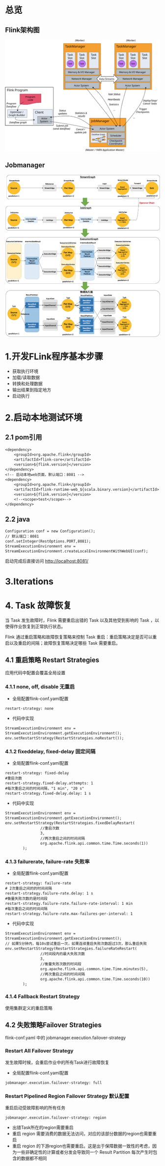 # 总览
## Flink架构图
![avatar](../flink-images/processes.svg)
## Jobmanager 
![avatar](../flink-images/Flink%20Graph.png)
# 1.开发FLink程序基本步骤

* 获取执行环境
* 加载/读取数据
* 转换和处理数据
* 输出结果到指定地方
* 启动执行
# 2.启动本地测试环境
## 2.1 pom引用
```
<dependency>
    <groupId>org.apache.flink</groupId>
    <artifactId>flink-core</artifactId>
    <version>${flink.version}</version>
</dependency>
<!-- 启动本地web页面，默认端口：8081 -->
<dependency>
    <groupId>org.apache.flink</groupId>
    <artifactId>flink-runtime-web_${scala.binary.version}</artifactId>
    <version>${flink.version}</version>
    <!--<scope>test</scope>-->
</dependency>
```

## 2.2 java

```
Configuration conf = new Configuration();
// 默认端口：8081
conf.setInteger(RestOptions.PORT,8081);
StreamExecutionEnvironment env = StreamExecutionEnvironment.createLocalEnvironmentWithWebUI(conf);
```
启动完成后直接访问
[http://localhost:8081/](http://localhost:8081/)

# 3.Iterations


# 4. Task 故障恢复 

当 Task 发生故障时，Flink 需要重启出错的 Task 以及其他受到影响的 Task ，以使得作业恢复到正常执行状态。

Flink 通过重启策略和故障恢复策略来控制 Task 重启：重启策略决定是否可以重启以及重启的间隔；故障恢复策略决定哪些 Task 需要重启。

## 4.1 重启策略 Restart Strategies
应用代码中配置会覆盖全局设置
### 4.1.1 none, off, disable 无重启
* 全局配置flink-conf.yaml配置
```
restart-strategy: none
```
* 代码中实现
```
StreamExecutionEnvironment env = StreamExecutionEnvironment.getExecutionEnvironment();
env.setRestartStrategy(RestartStrategies.noRestart());
```
### 4.1.2 fixeddelay, fixed-delay 固定间隔
* 全局配置flink-conf.yaml配置
```
restart-strategy: fixed-delay
#重启次数
restart-strategy.fixed-delay.attempts: 1
#每次重启之间的时间间隔，"1 min", "20 s"
restart-strategy.fixed-delay.delay: 1 s
```
* 代码中实现
```
StreamExecutionEnvironment env = StreamExecutionEnvironment.getExecutionEnvironment();
env.setRestartStrategy(RestartStrategies.fixedDelayRestart(
				//重启次数
				3,
				//两次重启之间的时间间隔
				org.apache.flink.api.common.time.Time.seconds(1))
		);
```
### 4.1.3 failurerate, failure-rate 失败率 
* 全局配置flink-conf.yaml配置
```
restart-strategy: failure-rate
# 2次重启之间的的时间间隔
restart-strategy.failure-rate.delay: 1 s
#衡量失败次数的是时间段
restart-strategy.failure-rate.failure-rate-interval: 1 min
#每次重启之间的时间间隔
restart-strategy.failure-rate.max-failures-per-interval: 1
```
* 代码中实现
```
StreamExecutionEnvironment env = StreamExecutionEnvironment.getExecutionEnvironment();
// 如果5分钟内，每10s尝试重启一次，如果连续重启失败次数超过3次，那么重启失败
env.setRestartStrategy(RestartStrategies.failureRateRestart(
				//时间段内的最大失败次数
				3,
				//衡量失败次数的时间段
				org.apache.flink.api.common.time.Time.minutes(5),
				//两次重启之间的时间间隔
				org.apache.flink.api.common.time.Time.seconds(10))
		);
```
### 4.1.4 Fallback Restart Strategy
使用集群定义的重启策略

## 4.2 失败策略Failover Strategies
 flink-conf.yaml 中的 jobmanager.execution.failover-strategy
### Restart All Failover Strategy
发生故障时候，会重启作业中的所有Task进行故障恢复
* 全局配置flink-conf.yaml配置
```
jobmanager.execution.failover-strategy: full
```
### Restart Pipelined Region Failover Strategy 默认配置
重启启动受故障影响的所有任务
```
jobmanager.execution.failover-strategy: region
```
* 出错Task所在的region需要重启
* 重启 region 需要消费的数据无法访问，对应的该部分数据的region也需要重启
* 重启 region 的下游region也需要重启。这是出于保障数据一致性的考虑，因为一些非确定性的计算或者分发会导致同一个 Result Partition 每次产生时包含的数据都不相同